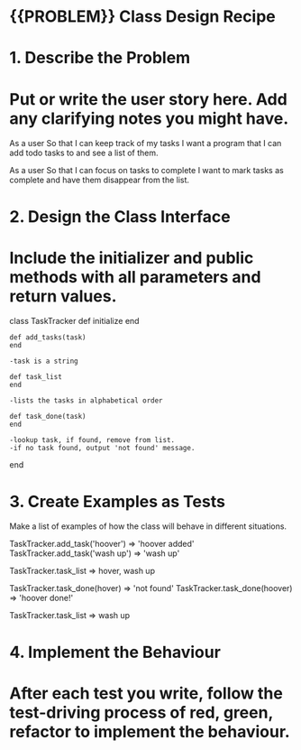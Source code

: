# {{PROBLEM}} Class Design Recipe
# 1. Describe the Problem
# Put or write the user story here. Add any clarifying notes you might have.

As a user
So that I can keep track of my tasks
I want a program that I can add todo tasks to and see a list of them.

As a user
So that I can focus on tasks to complete
I want to mark tasks as complete and have them disappear from the list.

# 2. Design the Class Interface
# Include the initializer and public methods with all parameters and return values.

class TaskTracker
    def initialize
    end

    def add_tasks(task)
    end

    -task is a string

    def task_list
    end

    -lists the tasks in alphabetical order

    def task_done(task)
    end

    -lookup task, if found, remove from list.
    -if no task found, output 'not found' message.
    
end

# 3. Create Examples as Tests
Make a list of examples of how the class will behave in different situations.

 TaskTracker.add_task('hoover') => 'hoover added'
 TaskTracker.add_task('wash up') => 'wash up'

 TaskTracker.task_list => hover, wash up

 TaskTracker.task_done(hover) => 'not found'
 TaskTracker.task_done(hoover) => 'hoover done!'

 TaskTracker.task_list => wash up

# 4. Implement the Behaviour
# After each test you write, follow the test-driving process of red, green, refactor to implement the behaviour.

